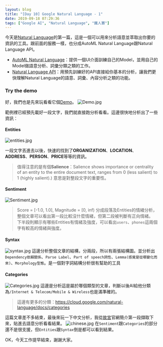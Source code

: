 ```yaml
---
layout: blog
title: "[Day 10] Google Natural Language - 1"
date: 2019-09-18 07:29:36
tags: ["Google AI", "Natural Language", "鐵人賽"]
---
```

今天是[Natural Language](https://cloud.google.com/natural-language/)的第一篇，這是一個可以用來分析語意並萃取出你要的資訊的工具。跟前面的服務一樣，也分成AutoML Natural Language跟Natural Language API。
- [AutoML Natural Language](https://cloud.google.com/natural-language/docs/quickstart)：提供一個UI介面訓練自己的Model，並用自己的Model做語意分析、詞彙分類之類的工作。
- [Natural Language API](https://cloud.google.com/natural-language/docs/quickstart)：用預先訓練好的API直接給你基本的分析，讓我們更快理解Natural Language的語意、詞彙、內容分析之類的功能。
<!-- more -->

### Try the demo
好，我們也是先來玩看看它個[Demo](https://cloud.google.com/natural-language/#natural-language-api-demo)。
![Demo.jpg](Demo.jpg)


範例裡已經預先載好一段文字，我們就直接跑分析看看。這邊很快地分析出了一些資訊：
#### Entities
![entities.jpg](entities.jpg)

一段文字丟進去以後，快速的找到了**ORGANIZATION**、**LOCATION**、**ADDRESS**、**PERSON**、**PRICE**等等的資訊。
> 值得注意的是有個**Salience**：Salience shows importance or centrality of an entity to the entire document text, ranges from 0 (less salient) to 1 (highly salient).)
> 意思是對整段文字的重要性。

#### Sentiment
![Sentiment.jpg](Sentiment.jpg)
> Score = [-1.0, 1.0], Magnitude = [0, inf)
分成段落及Entities的情緒分析，整個文章可以看出第一段比較沒什麼情緒，但第二段被判斷有正向情緒。
下半段則顯示有哪些Entities有情緒及強度，可以看出`users`、`phones`這兩個字有較高的情緒與強度。

#### Syntax
![syntax.jpg](syntax.jpg)
這邊分析整個文章的結構，分兩段，所以有兩張結構圖。並分析出`Dependency依賴關係`、`Parse Label`、`Part of speech詞性`、`Lemma(感覺是從哪變化而來)`、`Morphology型態`。是一個對字詞結構分析很有幫助的工具

#### Categories
![Categories.jpg](Categories.jpg)
這邊是分析這是屬於哪個類型的文章，判斷以後AI給他分類為`/Internet & Telecom/Mobile & Wireless`也是滿準確的。
> 這邊有更多的分類：https://cloud.google.com/natural-language/docs/categories

這篇文章差不多結束，最後來玩一下中文分析，我從[故宮](https://www.npm.gov.tw/Article.aspx?sNo=03001502)官網簡介第一段擷取下來，貼進去語意分析看看結果。
![chinese.jpg](chinese.jpg)
在`Sentiment`跟`Categories`的部分還不是很支援，但`Entities`跟`Syntax`倒是都可以看到結果。

OK，今天工作提早結束，謝謝大家。
